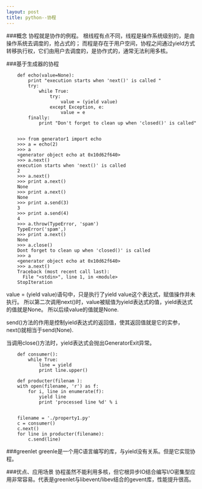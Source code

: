 ```yaml
---
layout: post
title: python--协程
---
```


###概念
协程就是协作的例程。
根线程有点不同，线程是操作系统级别的，是由操作系统去调度的，抢占式的；
而程是存在于用户空间，协程之间通过yield方式转移执行权，它们由用户去调度的，是协作式的，通常无法利用多核。

###基于生成器的协程

        def echo(value=None):
            print "execution starts when 'next()' is called "
            try:
                while True:
                    try:
                        value = (yield value)
                    except Exception, e:
                        value = e
            finally:
                print "Don't forget to clean up when 'closed()' is called"


        >>> from generator1 import echo
        >>> a = echo(2)
        >>> a
        <generator object echo at 0x10d62f640>
        >>> a.next()
        execution starts when 'next()' is called
        2
        >>> a.next()
        >>> print a.next()
        None
        >>> print a.next()
        None
        >>> print a.send(3)
        3
        >>> print a.send(4)
        4
        >>> a.throw(TypeError, 'spam')
        TypeError('spam',)
        >>> print a.next()
        None
        >>> a.close()
        Dont forget to clean up when 'closed()' is called
        >>> a
        <generator object echo at 0x10d62f640>
        >>> a.next()
        Traceback (most recent call last):
          File "<stdin>", line 1, in <module>
        StopIteration

value = (yield value)语句中，只是执行了yield value这个表达式，赋值操作并未执行。
所以第二次调用next()时，value被赋值为yield表达式的值，yield表达式的值就是None。
所以后续value的值就是None.

send()方法的作用是控制yield表达式的返回值，使其返回值就是它的实参，next()就相当于send(None).

当调用close()方法时，yield表达式会抛出GeneratorExit异常。


        def consumer():
            while True:
                line = yield
                print line.upper()

        def producter(filenam ):
        with open(filename, 'r') as f:
            for i, line in enumerate(f):
                yield line
                print 'processed line %d' % i


        filename = './property1.py'
        c = consumer()
        c.next()
        for line in producter(filename):
            c.send(line)


###greenlet
greenle是一个用C语言编写的库，与yield没有关系。但是它实现协程。

###优点、应用场景
协程虽然不能利用多核，但它根异步IO结合编写I/O密集型应用非常容易。代表是greenlet与libevent/libev结合的gevent库，性能提升很高。
